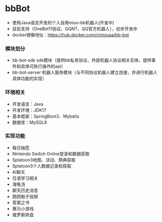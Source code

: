 # bbBot

- 使用Java语言开发的个人自用misu-bb机器人(开发中)
- 目前支持（OneBot11协议、QQNT、QQ官方机器人），初步开发中
- docker镜像地址：https://hub.docker.com/r/misuaa/bb-bot

### 模块划分

- bb-bot-sdk sdk模块（提供bb私有协议、外部机器人协议相关实体，提供事件和具体可执行操作的api）
- bb-bot-server 机器人服务模块（与不同协议机器人建立连接，并进行机器人具体功能的实现）

### 环境相关
- 开发语言：Java
- 开发环境：JDK17
- 基本框架：SpringBoot3、Mybatis
- 数据库：MySQL8

### 实现功能
- 每日抽签
- Nintendo Switch Online登录和数据获取
- Splatoon3地图、活动、祭典获取
- Splatoon3个人数据记录和获取
- AI聊天
- 日语学习相关
- 海龟汤
- 聊天历史消息
- 跑团骰子投掷
- 答案之书
- 赛马小游戏
- 俄罗斯转盘

